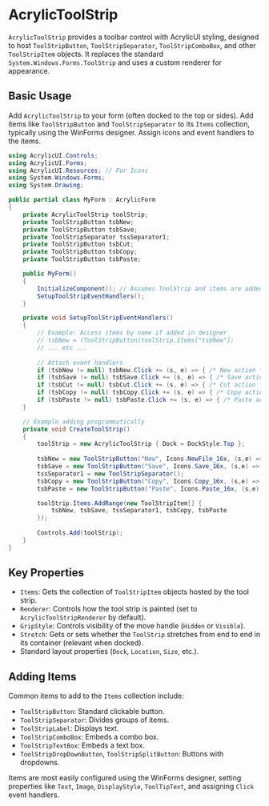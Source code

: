 # AcrylicToolStrip

`AcrylicToolStrip` provides a toolbar control with AcrylicUI styling, designed to host `ToolStripButton`, `ToolStripSeparator`, `ToolStripComboBox`, and other `ToolStripItem` objects. It replaces the standard `System.Windows.Forms.ToolStrip` and uses a custom renderer for appearance.

## Basic Usage

Add `AcrylicToolStrip` to your form (often docked to the top or sides). Add items like `ToolStripButton` and `ToolStripSeparator` to its `Items` collection, typically using the WinForms designer. Assign icons and event handlers to the items.

```csharp
using AcrylicUI.Controls;
using AcrylicUI.Forms;
using AcrylicUI.Resources; // For Icons
using System.Windows.Forms;
using System.Drawing;

public partial class MyForm : AcrylicForm
{
    private AcrylicToolStrip toolStrip;
    private ToolStripButton tsbNew;
    private ToolStripButton tsbSave;
    private ToolStripSeparator tssSeparator1;
    private ToolStripButton tsbCut;
    private ToolStripButton tsbCopy;
    private ToolStripButton tsbPaste;

    public MyForm()
    {
        InitializeComponent(); // Assumes ToolStrip and items are added in designer
        SetupToolStripEventHandlers();
    }

    private void SetupToolStripEventHandlers()
    {   
        // Example: Access items by name if added in designer
        // tsbNew = (ToolStripButton)toolStrip.Items["tsbNew"]; 
        // ... etc ...
        
        // Attach event handlers
        if (tsbNew != null) tsbNew.Click += (s, e) => { /* New action */ };
        if (tsbSave != null) tsbSave.Click += (s, e) => { /* Save action */ };
        if (tsbCut != null) tsbCut.Click += (s, e) => { /* Cut action */ };
        if (tsbCopy != null) tsbCopy.Click += (s, e) => { /* Copy action */ };
        if (tsbPaste != null) tsbPaste.Click += (s, e) => { /* Paste action */ };
    }

    // Example adding programmatically
    private void CreateToolStrip()
    {
        toolStrip = new AcrylicToolStrip { Dock = DockStyle.Top };
        
        tsbNew = new ToolStripButton("New", Icons.NewFile_16x, (s,e) => {/*...*/}) { DisplayStyle = ToolStripItemDisplayStyle.ImageAndText };
        tsbSave = new ToolStripButton("Save", Icons.Save_16x, (s,e) => {/*...*/}) { DisplayStyle = ToolStripItemDisplayStyle.Image }; // Icon only
        tssSeparator1 = new ToolStripSeparator();
        tsbCopy = new ToolStripButton("Copy", Icons.Copy_16x, (s,e) => {/*...*/}) { DisplayStyle = ToolStripItemDisplayStyle.Image };
        tsbPaste = new ToolStripButton("Paste", Icons.Paste_16x, (s,e) => {/*...*/}) { DisplayStyle = ToolStripItemDisplayStyle.Image };

        toolStrip.Items.AddRange(new ToolStripItem[] {
            tsbNew, tsbSave, tssSeparator1, tsbCopy, tsbPaste
        });
        
        Controls.Add(toolStrip);
    }
}
```

## Key Properties

*   `Items`: Gets the collection of `ToolStripItem` objects hosted by the tool strip.
*   `Renderer`: Controls how the tool strip is painted (set to `AcrylicToolStripRenderer` by default).
*   `GripStyle`: Controls visibility of the move handle (`Hidden` or `Visible`).
*   `Stretch`: Gets or sets whether the `ToolStrip` stretches from end to end in its container (relevant when docked).
*   Standard layout properties (`Dock`, `Location`, `Size`, etc.).

## Adding Items

Common items to add to the `Items` collection include:
*   `ToolStripButton`: Standard clickable button.
*   `ToolStripSeparator`: Divides groups of items.
*   `ToolStripLabel`: Displays text.
*   `ToolStripComboBox`: Embeds a combo box.
*   `ToolStripTextBox`: Embeds a text box.
*   `ToolStripDropDownButton`, `ToolStripSplitButton`: Buttons with dropdowns.

Items are most easily configured using the WinForms designer, setting properties like `Text`, `Image`, `DisplayStyle`, `ToolTipText`, and assigning `Click` event handlers. 